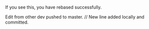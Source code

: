 If you see this, you have rebased successfully.

Edit from other dev pushed to master.
// New line added locally and committed.
